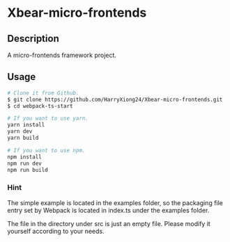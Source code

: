 # Xbear-micro-frontends

## Description

A micro-frontends framework project.

## Usage

```bash
# Clone it from Github.
$ git clone https://github.com/HarryXiong24/Xbear-micro-frontends.git
$ cd webpack-ts-start
```

```bash
# If you want to use yarn.
yarn install
yarn dev
yarn build
```

```bash
# If you want to use npm.
npm install
npm run dev
npm run build
```

### Hint

The simple example is located in the examples folder, so the packaging file entry set by Webpack is located in index.ts under the examples folder.

The file in the directory under src is just an empty file. Please modify it yourself according to your needs.
